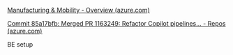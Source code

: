 
[Manufacturing & Mobility - Overview (azure.com)](https://dev.azure.com/dynamicscrm/Solutions/_wiki/wikis/DTP%20Solutions.wiki/76565/Manufacturing-Mobility)

[Commit 85a17bfb: Merged PR 1163249: Refactor Copilot pipelines... - Repos (azure.com)](https://dev.azure.com/dynamicscrm/Solutions/_git/Manufacturing.MDS/commit/85a17bfb6cf00e847edab2fa7e02d867c3892e6b?refName=refs/heads/main&path=/Toolsets/CopilotPipelineV2/src/config/v3.py&tab=details)

BE setup 

